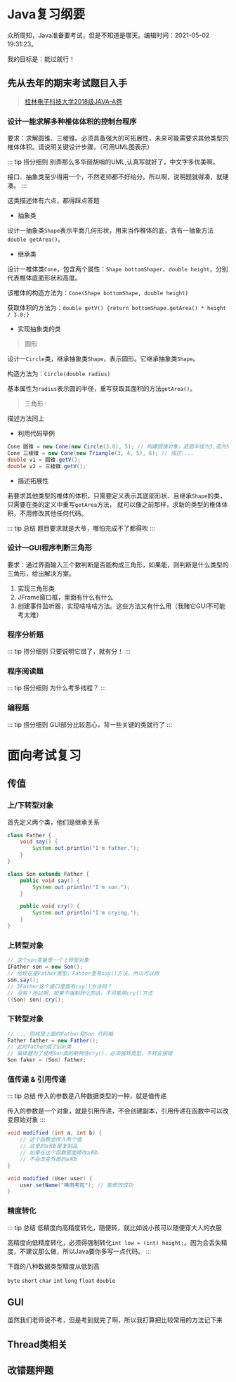 # Java复习纲要

众所周知，Java准备要考试，但是不知道是哪天。编辑时间：2021-05-02 19:31:23。

我的目标是：能过就行！

## 先从去年的期末考试题目入手

> [桂林电子科技大学2018级JAVA-A卷](/file/2018级JAVA-A卷.pdf)

### 设计一能求解多种椎体体积的控制台程序

要求：求解圆锥、三棱锥。必须具备强大的可拓展性，未来可能需要求其他类型的椎体体积。请说明关键设计步骤。（可用UML图表示）

::: tip 捞分细则
别弄那么多华丽胡哨的UML,认真写就好了，中文字多优美啊。

接口、抽象类至少得用一个，不然老师都不好给分。所以啊，说明题就得凑，就硬凑。
:::

这类描述体有六点，都得踩点答题

* 抽象类

设计一抽象类`Shape`表示平面几何形状，用来当作椎体的底，含有一抽象方法`double getArea()`。

* 继承类

设计一椎体类`Cone`，包含两个属性：`Shape bottomShaper`、`double height`，分别代表椎体底面形状和高度。

该椎体的构造方法为：`Cone(Shape bottomShape, double height)`

获取体积的方法为：`double getV() {return bottomShape.getArea() * height / 3.0;}`

* 实现抽象类的类

> 圆形

设计一`Circle`类，继承抽象类`Shape`，表示圆形。它继承抽象类`Shape`。

构造方法为：`Circle(double radius)`

基本属性为`radius`表示圆的半径，重写获取其面积的方法`getArea()`。

> 三角形

描述方法同上

* 利用代码举例

```java
Cone 圆锥 = new Cone(new Circle(3.0), 5); // 构建圆锥对象，底面半径为3,高为5
Cone 三棱锥 = new Cone(new Triangle(3, 4, 5), 6); // 描述....
double v1 = 圆锥.getV();
double v2 = 三棱锥.getV();
```

* 描述拓展性

若要求其他类型的椎体的体积，只需要定义表示其底部形状、且继承`Shape`的类，只需要在类的定义中重写`getArea`方法，
就可以像之前那样，求新的类型的椎体体积，不用修改其他任何代码。

::: tip 总结
题目要求就是大爷，哪怕完成不了都得吹
:::

### 设计一GUI程序判断三角形

要求：通过界面输入三个数判断是否能构成三角形，如果能，则判断是什么类型的三角形，给出解决方案。

1. 实现三角形类
2. JFrame窗口框，里面有什么有什么
3. 创建事件监听器，实现啥啥啥方法。这些方法又有什么用（我赌它GUI不可能考太难）

### 程序分析题

::: tip 捞分细则
只要说明它错了，就有分！ 
:::

### 程序阅读题

::: tip 捞分细则
为什么考多线程？
:::

### 编程题

::: tip 捞分细则
GUI部分比较恶心，背一些关键的类就行了
:::

# 面向考试复习

## 传值

### 上/下转型对象

首先定义两个类，他们是继承关系

```java
class Father {
    void say() {
        System.out.println("I'm father.");
    }
}

class Son extends Father {
    public void say() {
        System.out.println("I'm son.");
    }

    public void cry() {
        System.out.println("I'm crying.");
    }
}
```

### 上转型对象

```java
// 这个son变量是一个上转型对象
IFather son = new Son();
// 他现在是Father类型，Fahter里有say()方法，所以可以用
son.say();
// IFather这个接口里面有cay()方法吗？
// 没有！所以啊，如果不强制转化的话，不可能用cry()方法
((Son) son).cry();
```

### 下转型对象

```java
// ... 同样是上面的Father和Son 代码略
Father father = new Father();
// 此时father成了Son类
// 编译器为了使用Son类的新特性cry()，必须强转类型，不转会报错
Son faker = (Son) father;
```

### 值传递 & 引用传递

::: tip 总结
传入的参数是八种数据类型的一种，就是值传递

传入的参数是一个对象，就是引用传递，不会创建副本，引用传递在函数中可以改变原始对象
:::

```java
void modified (int a, int b) {
    // 这个函数会传入两个值
    // 这里的a和b是复制品
    // 如果在这个函数里面修改a和b
    // 不会改变外面的a和b
}
```

```java
void modified (User user) {
    user.setName("唤雨考拉"); // 能修改成功
}
```

### 精度转化

::: tip 总结
低精度向高精度转化，随便转，就比如说小孩可以随便穿大人的衣服

高精度向低精度转化，必须得强制转化`int low = (int) height;`。因为会丢失精度，不建议那么做，所以Java要你多写一点代码。
:::

下面的八种数据类型精度从低到高

`byte` `short` `char` `int` `long` `float` `double`

## GUI

虽然我们老师说不考，但是考到就完了啊，所以我打算把比较常用的方法记下来

## Thread类相关


## 改错题押题